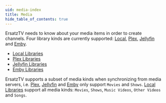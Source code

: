```yaml
---
uid: media-index
title: Media
hide_table_of_contents: true
---
```


ErsatzTV needs to know about your media items in order to create channels.
Four library kinds are currently supported: [Local](#local-libraries), [Plex](#plex-libraries), [Jellyfin](#jellyfin-libraries) and [Emby](#emby-libraries).

- [Local Libraries](/docs/media/local)
- [Plex Libraries](/docs/media/plex)
- [Jellyfin Libraries](/docs/media/jellyfin)
- [Emby Libraries](/docs/media/emby)

ErsatzTV supports a subset of media kinds when synchronizing from media servers, i.e. [Plex](#plex-libraries), [Jellyfin](#jellyfin-libraries) and [Emby](#emby-libraries) only support `Movies` and `Shows`.
[Local Libraries](#local-libraries) support all media kinds: `Movies`, `Shows`, `Music Videos`, `Other Videos` and `Songs`.
